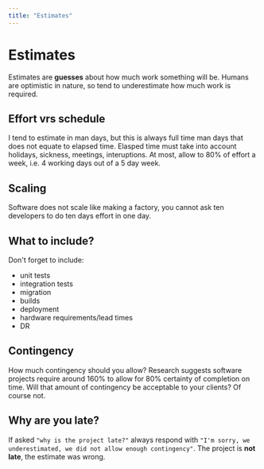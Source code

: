 ```yaml
---
title: "Estimates"
---
```

# Estimates

Estimates are __guesses__ about how much work something will be.  Humans are optimistic in nature, so tend to 
underestimate how much work is required.

## Effort vrs schedule
I tend to estimate in man days, but this is always full time man days that does not equate to elapsed time.  Elasped time must take into account holidays, sickness, meetings, interuptions.  At most, allow to 80% of effort a week, i.e. 4 working days out of a 5 day week.

## Scaling
Software does not scale like making a factory, you cannot ask ten developers to do ten days effort in one day.

## What to include?
Don't forget to include:
* unit tests
* integration tests
* migration
* builds
* deployment
* hardware requirements/lead times
* DR

## Contingency
How much contingency should you allow?  Research suggests software projects require around 160% to allow for 80% certainty of completion on time.  Will that amount of contingency be acceptable to your clients?  Of course not.

## Why are you late?
If asked `"why is the project late?"` always respond with `"I'm sorry, we underestimated, we did not allow enough contingency"`.  The project is __not late__, the estimate was wrong.